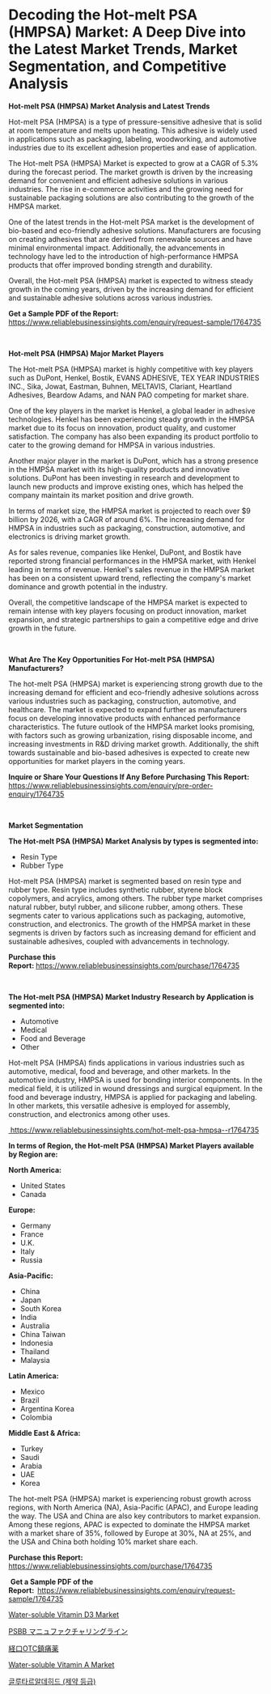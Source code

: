 <p><h1>Decoding the Hot-melt PSA (HMPSA) Market: A Deep Dive into the Latest Market Trends, Market Segmentation, and Competitive Analysis</h1></p><p><strong>Hot-melt PSA (HMPSA) Market Analysis and Latest Trends</strong></p>
<p><p>Hot-melt PSA (HMPSA) is a type of pressure-sensitive adhesive that is solid at room temperature and melts upon heating. This adhesive is widely used in applications such as packaging, labeling, woodworking, and automotive industries due to its excellent adhesion properties and ease of application.</p><p>The Hot-melt PSA (HMPSA) Market is expected to grow at a CAGR of 5.3% during the forecast period. The market growth is driven by the increasing demand for convenient and efficient adhesive solutions in various industries. The rise in e-commerce activities and the growing need for sustainable packaging solutions are also contributing to the growth of the HMPSA market.</p><p>One of the latest trends in the Hot-melt PSA market is the development of bio-based and eco-friendly adhesive solutions. Manufacturers are focusing on creating adhesives that are derived from renewable sources and have minimal environmental impact. Additionally, the advancements in technology have led to the introduction of high-performance HMPSA products that offer improved bonding strength and durability.</p><p>Overall, the Hot-melt PSA (HMPSA) market is expected to witness steady growth in the coming years, driven by the increasing demand for efficient and sustainable adhesive solutions across various industries.</p></p>
<p><strong>Get a Sample PDF of the Report:&nbsp;</strong> <a href="https://www.reliablebusinessinsights.com/enquiry/request-sample/1764735">https://www.reliablebusinessinsights.com/enquiry/request-sample/1764735</a></p>
<p>&nbsp;</p>
<p><strong>Hot-melt PSA (HMPSA) Major Market Players</strong></p>
<p><p>The Hot-melt PSA (HMPSA) market is highly competitive with key players such as DuPont, Henkel, Bostik, EVANS ADHESIVE, TEX YEAR INDUSTRIES INC., Sika, Jowat, Eastman, Buhnen, MELTAVIS, Clariant, Heartland Adhesives, Beardow Adams, and NAN PAO competing for market share. </p><p>One of the key players in the market is Henkel, a global leader in adhesive technologies. Henkel has been experiencing steady growth in the HMPSA market due to its focus on innovation, product quality, and customer satisfaction. The company has also been expanding its product portfolio to cater to the growing demand for HMPSA in various industries.</p><p>Another major player in the market is DuPont, which has a strong presence in the HMPSA market with its high-quality products and innovative solutions. DuPont has been investing in research and development to launch new products and improve existing ones, which has helped the company maintain its market position and drive growth.</p><p>In terms of market size, the HMPSA market is projected to reach over $9 billion by 2026, with a CAGR of around 6%. The increasing demand for HMPSA in industries such as packaging, construction, automotive, and electronics is driving market growth. </p><p>As for sales revenue, companies like Henkel, DuPont, and Bostik have reported strong financial performances in the HMPSA market, with Henkel leading in terms of revenue. Henkel's sales revenue in the HMPSA market has been on a consistent upward trend, reflecting the company's market dominance and growth potential in the industry. </p><p>Overall, the competitive landscape of the HMPSA market is expected to remain intense with key players focusing on product innovation, market expansion, and strategic partnerships to gain a competitive edge and drive growth in the future.</p></p>
<p>&nbsp;</p>
<p><strong>What Are The Key Opportunities For Hot-melt PSA (HMPSA) Manufacturers?</strong></p>
<p><p>The hot-melt PSA (HMPSA) market is experiencing strong growth due to the increasing demand for efficient and eco-friendly adhesive solutions across various industries such as packaging, construction, automotive, and healthcare. The market is expected to expand further as manufacturers focus on developing innovative products with enhanced performance characteristics. The future outlook of the HMPSA market looks promising, with factors such as growing urbanization, rising disposable income, and increasing investments in R&D driving market growth. Additionally, the shift towards sustainable and bio-based adhesives is expected to create new opportunities for market players in the coming years.</p></p>
<p><strong>Inquire or Share Your Questions If Any Before Purchasing This Report:</strong> <a href="https://www.reliablebusinessinsights.com/enquiry/pre-order-enquiry/1764735">https://www.reliablebusinessinsights.com/enquiry/pre-order-enquiry/1764735</a></p>
<p>&nbsp;</p>
<p><strong>Market Segmentation</strong></p>
<p><strong>The Hot-melt PSA (HMPSA) Market Analysis by types is segmented into:</strong></p>
<p><ul><li>Resin Type</li><li>Rubber Type</li></ul></p>
<p><p>Hot-melt PSA (HMPSA) market is segmented based on resin type and rubber type. Resin type includes synthetic rubber, styrene block copolymers, and acrylics, among others. The rubber type market comprises natural rubber, butyl rubber, and silicone rubber, among others. These segments cater to various applications such as packaging, automotive, construction, and electronics. The growth of the HMPSA market in these segments is driven by factors such as increasing demand for efficient and sustainable adhesives, coupled with advancements in technology.</p></p>
<p><strong>Purchase this Report:&nbsp;</strong><a href="https://www.reliablebusinessinsights.com/purchase/1764735">https://www.reliablebusinessinsights.com/purchase/1764735</a></p>
<p>&nbsp;</p>
<p><strong>The Hot-melt PSA (HMPSA) Market Industry Research by Application is segmented into:</strong></p>
<p><ul><li>Automotive</li><li>Medical</li><li>Food and Beverage</li><li>Other</li></ul></p>
<p><p>Hot-melt PSA (HMPSA) finds applications in various industries such as automotive, medical, food and beverage, and other markets. In the automotive industry, HMPSA is used for bonding interior components. In the medical field, it is utilized in wound dressings and surgical equipment. In the food and beverage industry, HMPSA is applied for packaging and labeling. In other markets, this versatile adhesive is employed for assembly, construction, and electronics among other uses.</p></p>
<p><a href="https://www.reliablebusinessinsights.com/hot-melt-psa-hmpsa--r1764735">&nbsp;https://www.reliablebusinessinsights.com/hot-melt-psa-hmpsa--r1764735</a></p>
<p><strong>In terms of Region, the Hot-melt PSA (HMPSA) Market Players available by Region are:</strong></p>
<p>
    <p> <strong> North America: </strong>
        <ul>
            <li>United States</li>
            <li>Canada</li>
        </ul>
        </p> 
    <p> <strong> Europe: </strong>
        <ul>
            <li>Germany</li>
            <li>France</li>
            <li>U.K.</li>
            <li>Italy</li>
            <li>Russia</li>
        </ul>
        </p> 
    <p> <strong> Asia-Pacific: </strong>
        <ul>
            <li>China</li>
            <li>Japan</li>
            <li>South Korea</li>
            <li>India</li>
            <li>Australia</li>
            <li>China Taiwan</li>
            <li>Indonesia</li>
            <li>Thailand</li>
            <li>Malaysia</li>
        </ul>
        </p> 
    <p> <strong> Latin America: </strong>
        <ul>
            <li>Mexico</li>
            <li>Brazil</li>
            <li>Argentina Korea</li>
            <li>Colombia</li>
        </ul>
        </p> 
    <p> <strong> Middle East & Africa: </strong>
        <ul>
            <li>Turkey</li>
            <li>Saudi</li>
            <li>Arabia</li>
            <li>UAE</li>
            <li>Korea</li>
        </ul>
    </p>
    </p>
<p><p>The hot-melt PSA (HMPSA) market is experiencing robust growth across regions, with North America (NA), Asia-Pacific (APAC), and Europe leading the way. The USA and China are also key contributors to market expansion. Among these regions, APAC is expected to dominate the HMPSA market with a market share of 35%, followed by Europe at 30%, NA at 25%, and the USA and China both holding 10% market share each.</p></p>
<p><strong>Purchase this Report: </strong><a href="https://www.reliablebusinessinsights.com/purchase/1764735">https://www.reliablebusinessinsights.com/purchase/1764735</a></p>
<p>&nbsp;<strong>Get a Sample PDF of the Report:&nbsp;&nbsp;</strong><a href="https://www.reliablebusinessinsights.com/enquiry/request-sample/1764735">https://www.reliablebusinessinsights.com/enquiry/request-sample/1764735</a></p>
<p><strong></strong></p>
<p><p><a href="https://github.com/fkhcgcyl33/Market-Research-Report-List-1/blob/main/water-soluble-vitamin-d3-market.md">Water-soluble Vitamin D3 Market</a></p><p><a href="https://github.com/FredaJerde/Market-Research-Report-List-1/blob/main/5970490137339.md">PSBB マニュファクチャリングライン</a></p><p><a href="https://github.com/SarahFahey88/Market-Research-Report-List-2/blob/main/8677876137338.md">経口OTC鎮痛薬</a></p><p><a href="https://github.com/ctanaka235/Market-Research-Report-List-1/blob/main/water-soluble-vitamin-a-market.md">Water-soluble Vitamin A Market</a></p><p><a href="https://github.com/raap8632/Market-Research-Report-List-1/blob/main/4247887142840.md">글루타르알데히드 (제약 등급)</a></p></p>